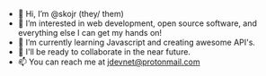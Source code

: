 - 👋 Hi, I’m @skojr (they/ them)
- 👀 I’m interested in web development, open source software, and everything else I can get my hands on!
- 🌱 I’m currently learning Javascript and creating awesome API's.
- 💞️ I'll be ready to collaborate in the near future.
- 📫 You can reach me at jdevnet@protonmail.com

<!---
skojr/skojr is a ✨ special ✨ repository because its `README.md` (this file) appears on your GitHub profile.
You can click the Preview link to take a look at your changes.
--->
